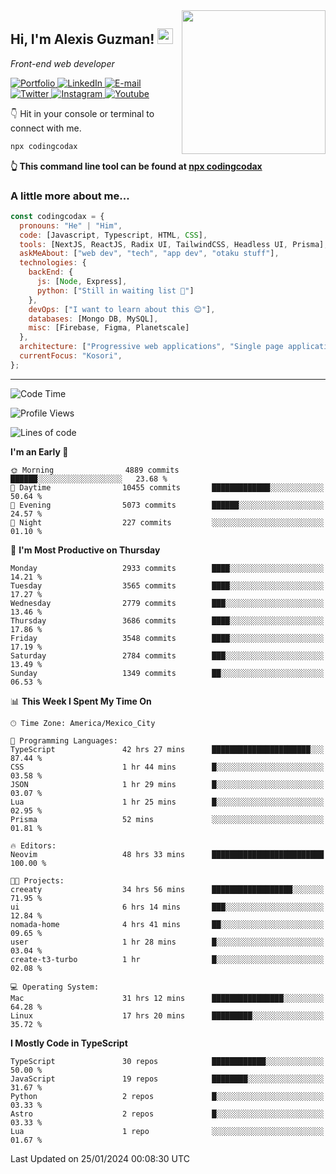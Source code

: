<img align='right' src="https://media.giphy.com/media/M9gbBd9nbDrOTu1Mqx/giphy.gif" width="230">
<h2>Hi, I'm Alexis Guzman! <img src="https://media.giphy.com/media/hvRJCLFzcasrR4ia7z/giphy.gif" width="25px"></h2>
<p><em>Front-end web developer</em></p>

<p>
  <a href='https://www.codingcodax.dev' target='_blank'>
    <img alt='Portfolio' src='https://img.shields.io/badge/Portfolio-black?logo=vercel&style=flat-square'>
  </a>
  <a href='https://linkedin.com/in/codingcodax' target='_blank'>
    <img alt='LinkedIn' src='https://img.shields.io/badge/LinkedIn-black?logo=LinkedIn&style=flat-square'>
  </a>
  <a href='mailto:codingcodax@gmail.com' target='_blank'>
    <img alt='E-mail' src='https://img.shields.io/badge/Email-black?logo=Gmail&style=flat-square'>
  </a>
  <a href='https://twitter.com/codingcodax' target='_blank'>
    <img alt='Twitter' src='https://img.shields.io/badge/Twitter-black?logo=Twitter&style=flat-square'>
  </a>
  <a href='https://www.instagram.com/codingcodax' target='_blank'>
    <img alt='Instagram' src='https://img.shields.io/badge/Instagram-black?logo=Instagram&style=flat-square'>
  </a>
  <a href='https://www.youtube.com/@codingcodax' target='_blank'>
    <img alt='Youtube' src='https://img.shields.io/badge/YouTube-black?logo=Youtube&style=flat-square'>
  </a>
</p>

👇 Hit in your console or terminal to connect with me.

```bash
npx codingcodax
```
**👆 This command line tool can be found at [npx codingcodax](https://github.com/codingcodax/npx-codingcodax)**

<h3>A little more about me...</h3>

```javascript
const codingcodax = {
  pronouns: "He" | "Him",
  code: [Javascript, Typescript, HTML, CSS],
  tools: [NextJS, ReactJS, Radix UI, TailwindCSS, Headless UI, Prisma],
  askMeAbout: ["web dev", "tech", "app dev", "otaku stuff"],
  technologies: {
    backEnd: {
      js: [Node, Express],
      python: ["Still in waiting list 🥲"]
    },
    devOps: ["I want to learn about this 😊"],
    databases: [Mongo DB, MySQL],
    misc: [Firebase, Figma, Planetscale]
  },
  architecture: ["Progressive web applications", "Single page applications"],
  currentFocus: "Kosori",
};
```

---

<!--START_SECTION:waka-->
![Code Time](http://img.shields.io/badge/Code%20Time-2%2C211%20hrs%2022%20mins-blue)

![Profile Views](http://img.shields.io/badge/Profile%20Views-1-blue)

![Lines of code](https://img.shields.io/badge/From%20Hello%20World%20I%27ve%20Written-9.3%20million%20lines%20of%20code-blue)

**I'm an Early 🐤** 

```text
🌞 Morning                4889 commits        ██████░░░░░░░░░░░░░░░░░░░   23.68 % 
🌆 Daytime                10455 commits       █████████████░░░░░░░░░░░░   50.64 % 
🌃 Evening                5073 commits        ██████░░░░░░░░░░░░░░░░░░░   24.57 % 
🌙 Night                  227 commits         ░░░░░░░░░░░░░░░░░░░░░░░░░   01.10 % 
```
📅 **I'm Most Productive on Thursday** 

```text
Monday                   2933 commits        ████░░░░░░░░░░░░░░░░░░░░░   14.21 % 
Tuesday                  3565 commits        ████░░░░░░░░░░░░░░░░░░░░░   17.27 % 
Wednesday                2779 commits        ███░░░░░░░░░░░░░░░░░░░░░░   13.46 % 
Thursday                 3686 commits        ████░░░░░░░░░░░░░░░░░░░░░   17.86 % 
Friday                   3548 commits        ████░░░░░░░░░░░░░░░░░░░░░   17.19 % 
Saturday                 2784 commits        ███░░░░░░░░░░░░░░░░░░░░░░   13.49 % 
Sunday                   1349 commits        ██░░░░░░░░░░░░░░░░░░░░░░░   06.53 % 
```


📊 **This Week I Spent My Time On** 

```text
🕑︎ Time Zone: America/Mexico_City

💬 Programming Languages: 
TypeScript               42 hrs 27 mins      ██████████████████████░░░   87.44 % 
CSS                      1 hr 44 mins        █░░░░░░░░░░░░░░░░░░░░░░░░   03.58 % 
JSON                     1 hr 29 mins        █░░░░░░░░░░░░░░░░░░░░░░░░   03.07 % 
Lua                      1 hr 25 mins        █░░░░░░░░░░░░░░░░░░░░░░░░   02.95 % 
Prisma                   52 mins             ░░░░░░░░░░░░░░░░░░░░░░░░░   01.81 % 

🔥 Editors: 
Neovim                   48 hrs 33 mins      █████████████████████████   100.00 % 

🐱‍💻 Projects: 
creeaty                  34 hrs 56 mins      ██████████████████░░░░░░░   71.95 % 
ui                       6 hrs 14 mins       ███░░░░░░░░░░░░░░░░░░░░░░   12.84 % 
nomada-home              4 hrs 41 mins       ██░░░░░░░░░░░░░░░░░░░░░░░   09.65 % 
user                     1 hr 28 mins        █░░░░░░░░░░░░░░░░░░░░░░░░   03.04 % 
create-t3-turbo          1 hr                █░░░░░░░░░░░░░░░░░░░░░░░░   02.08 % 

💻 Operating System: 
Mac                      31 hrs 12 mins      ████████████████░░░░░░░░░   64.28 % 
Linux                    17 hrs 20 mins      █████████░░░░░░░░░░░░░░░░   35.72 % 
```

**I Mostly Code in TypeScript** 

```text
TypeScript               30 repos            ████████████░░░░░░░░░░░░░   50.00 % 
JavaScript               19 repos            ████████░░░░░░░░░░░░░░░░░   31.67 % 
Python                   2 repos             █░░░░░░░░░░░░░░░░░░░░░░░░   03.33 % 
Astro                    2 repos             █░░░░░░░░░░░░░░░░░░░░░░░░   03.33 % 
Lua                      1 repo              ░░░░░░░░░░░░░░░░░░░░░░░░░   01.67 % 
```




 Last Updated on 25/01/2024 00:08:30 UTC
<!--END_SECTION:waka-->
